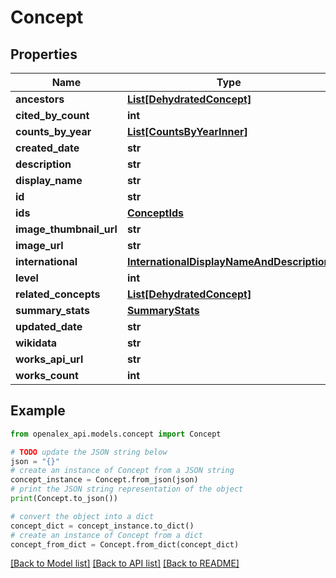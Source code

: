 # Concept


## Properties

Name | Type | Description | Notes
------------ | ------------- | ------------- | -------------
**ancestors** | [**List[DehydratedConcept]**](DehydratedConcept.md) |  | [optional] 
**cited_by_count** | **int** |  | [optional] 
**counts_by_year** | [**List[CountsByYearInner]**](CountsByYearInner.md) |  | [optional] 
**created_date** | **str** |  | [optional] 
**description** | **str** |  | [optional] 
**display_name** | **str** |  | 
**id** | **str** |  | 
**ids** | [**ConceptIds**](ConceptIds.md) |  | [optional] 
**image_thumbnail_url** | **str** |  | [optional] 
**image_url** | **str** |  | [optional] 
**international** | [**InternationalDisplayNameAndDescription**](InternationalDisplayNameAndDescription.md) |  | [optional] 
**level** | **int** |  | [optional] 
**related_concepts** | [**List[DehydratedConcept]**](DehydratedConcept.md) |  | [optional] 
**summary_stats** | [**SummaryStats**](SummaryStats.md) |  | [optional] 
**updated_date** | **str** |  | [optional] 
**wikidata** | **str** |  | [optional] 
**works_api_url** | **str** |  | [optional] 
**works_count** | **int** |  | [optional] 

## Example

```python
from openalex_api.models.concept import Concept

# TODO update the JSON string below
json = "{}"
# create an instance of Concept from a JSON string
concept_instance = Concept.from_json(json)
# print the JSON string representation of the object
print(Concept.to_json())

# convert the object into a dict
concept_dict = concept_instance.to_dict()
# create an instance of Concept from a dict
concept_from_dict = Concept.from_dict(concept_dict)
```
[[Back to Model list]](../README.md#documentation-for-models) [[Back to API list]](../README.md#documentation-for-api-endpoints) [[Back to README]](../README.md)


